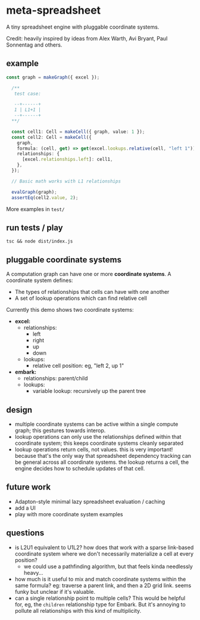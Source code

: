 # meta-spreadsheet

A tiny spreadsheet engine with pluggable coordinate systems.

Credit: heavily inspired by ideas from Alex Warth, Avi Bryant, Paul Sonnentag and others.

## example

```ts
const graph = makeGraph({ excel });

  /**
   test case:

   --+------+
   1 | L1+1 |
   --+------+
  **/

  const cell1: Cell = makeCell({ graph, value: 1 });
  const cell2: Cell = makeCell({
    graph,
    formula: (cell, get) => get(excel.lookups.relative(cell, "left 1")) + 1,
    relationships: {
      [excel.relationships.left]: cell1,
    },
  });

  // Basic math works with L1 relationships

  evalGraph(graph);
  assertEq(cell2.value, 2);
```

More examples in `test/`

## run tests / play

```
tsc && node dist/index.js
```

## pluggable coordinate systems

A computation graph can have one or more **coordinate systems**. A coordinate system defines:

- The types of relationships that cells can have with one another
- A set of lookup operations which can find relative cell

Currently this demo shows two coordinate systems:

- **excel:**
  - relationships:
    - left
    - right
    - up
    - down
  - lookups:
    - relative cell position: eg, "left 2, up 1"
- **embark:**
  - relationships: parent/child
  - lookups:
    - variable lookup: recursively up the parent tree

## design

- multiple coordinate systems can be active within a single compute graph; this gestures towards interop.
- lookup operations can only use the relationships defined within that coordinate system; this keeps coordinate systems cleanly separated
- lookup operations return cells, not values. this is very important! because that's the only way that spreadsheet dependency tracking can be general across all coordinate systems. the lookup returns a cell, the engine decides how to schedule updates of that cell.

## future work

- Adapton-style minimal lazy spreadsheet evaluation / caching
- add a UI
- play with more coordinate system examples

## questions

- is L2U1 equivalent to U1L2? how does that work with a sparse link-based coordinate system where we don't necessarily materialize a cell at every position?
  - we could use a pathfinding algorithm, but that feels kinda needlessly heavy...
- how much is it useful to mix and match coordinate systems within the same formula? eg: traverse a parent link, and then a 2D grid link. seems funky but unclear if it's valuable.
- can a single relationship point to multiple cells? This would be helpful for, eg, the `children` relationship type for Embark. But it's annoying to pollute all relationships with this kind of multiplicity.